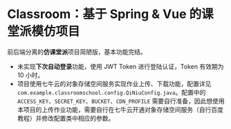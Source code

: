 # Classroom：基于 Spring & Vue 的课堂派模仿项目

前后端分离的**仿课堂派**项目简陋版，基本功能完结。

- 未实现**下次自动登录**功能，使用 JWT Token 进行登陆认证，Token 有效期为 10 小时。
- 项目使用七牛云的对象存储空间服务实现作业上传、下载功能，配置详见 `com.example.classroomschool.config.QiNiuConfig.java`。配置中的 `ACCESS_KEY`、`SECRET_KEY`、`BUCKET`、`CDN_PROFILE` 需要自行准备，因此想使用本项目的上传作业功能，需要自行在七牛云开通对象存储空间服务（自行百度教程）并修改配置类中相应的参数。
